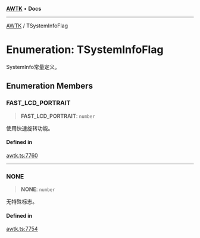 [**AWTK**](../README.md) • **Docs**

***

[AWTK](../globals.md) / TSystemInfoFlag

# Enumeration: TSystemInfoFlag

SystemInfo常量定义。

## Enumeration Members

### FAST\_LCD\_PORTRAIT

> **FAST\_LCD\_PORTRAIT**: `number`

使用快速旋转功能。

#### Defined in

[awtk.ts:7760](https://github.com/zlgopen/awtk-binding/blob/1e0945ae06a2e3b3a4ad0ffa625288088a8ac5d4/tools/code_gen/js/output/awtk.ts#L7760)

***

### NONE

> **NONE**: `number`

无特殊标志。

#### Defined in

[awtk.ts:7754](https://github.com/zlgopen/awtk-binding/blob/1e0945ae06a2e3b3a4ad0ffa625288088a8ac5d4/tools/code_gen/js/output/awtk.ts#L7754)
